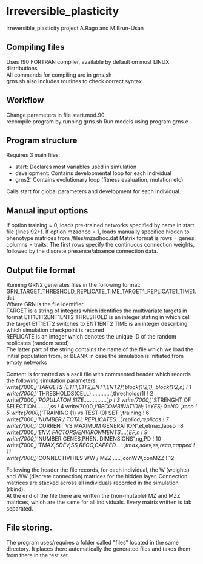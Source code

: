 ﻿# Irreversible_plasticity
Irreversible_plasticity project A.Rago and M.Brun-Usan

## Compiling files
Uses f90 FORTRAN compiler, available by default on most LINUX distributions  
All commands for compiling are in grns.sh  
grns.sh also includes routines to check correct syntax  

## Workflow
Change parameters in file start.mod.90  
recompile program by running grns.sh
Run models using program grns.e  

## Program structure
Requires 3 main files:  

* start: Declares most variables used in simulation
* development: Contains developmental loop for each individual
* grns2: Contains evolutionary loop (fitness evaluation, mutation etc)

Calls start for global parameters and development for each individual.

## Manual input options

If option training = 0, loads pre-trained networks specified by name in start file (lines 92+).
If option mzadhoc = 1, loads manually specified hidden to phenotype matrices from /files/mzadhoc.dat
Matrix format is rows = genes, columns = traits. The first rows specify the continuous connection weights, followed by the discrete presence/absence connection data.

## Output file format
Running GRN2 generates files in the following format:  
GRN_TARGET_THRESHOLD_REPLICATE_TIME_TARGET1_REPLICATE1_TIME1.dat  
Where GRN is the file identifier  
TARGET is a string of integers which identifies the multivariate targets in format E1T1E1T2ENT1ENT2
THRESHOLD is an integer stating in which cell the target E1T1E1T2 switches to ENT1ENT2
TIME is an integer describing which simulation checkpoint is recored  
REPLICATE is an integer which denotes the unique ID of the random replicates (random seed)  
The latter part of the string contains the name of the file which we load the initial population from, or BLANK in case the simulation is initiated from empty networks  

Content is formatted as a ascii file with commented header which records the following simulation parameters:  
     write(7000,*)'TARGETS (E1T1,E1T2,ENT1,ENT2)',block(1:2,1), block(1:2,n)  ! 1
     write(7000,*)'THRESHOLDS(CELL).............',thresholds(1)               ! 2
     write(7000,*)'POPULATON SIZE...............',p                           ! 3
     write(7000,*)'STRENGHT OF SELECTION........',ss                          ! 4
     write(7000,*)'RECOMBINATION; 1=YES; 0=NO   ',reco                        ! 5
     write(7000,*)'TRAINING (1) vs TEST (0) SET ',training                    ! 6
     write(7000,*)'NUMBER /  TOTAL REPLICATES...',replica,replicas            ! 7
     write(7000,*)'CURRENT VS MAXIMUM GENERATION',et,etmax,lapso              ! 8
     write(7000,*)'ENV. FACTORS/ENVIRONMENTS....',EF,n                        ! 9
     write(7000,*)'NUMBER GENES,PHEN. DIMENSIONS',ng,PD                       ! 10
     write(7000,*)'TMAX,SDEV,SS,RECO,CAPPED.....',tmax,sdev,ss,reco,capped    ! 11   
     write(7000,*)'CONNECTIVITIES WW / MZZ .....',conWW,conMZZ                ! 12   

Following the header the file records, for each individual, the W (weights) and WW (discrete connection) matrices for the hidden layer. Connection matrices are stacked across all individuals recorded in the simulation (rbind).  
At the end of the file there are written the (non-mutable) MZ and MZZ matrices, which are the same for all individuals.
Every matrix written is tab separated.

## File storing.

The program uses/requires a folder called "files" located in the same directory. It places there automatically the generated files and takes them from there in the test set.
